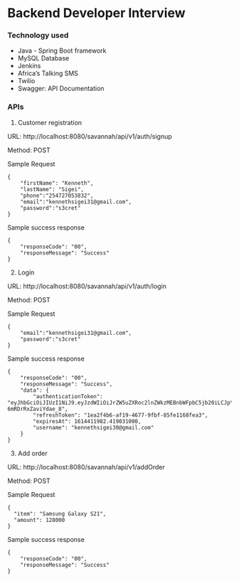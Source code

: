  # Backend Developer Interview
 ### Technology used
- Java - Spring Boot framework
-  MySQL Database
- Jenkins
- Africa’s Talking SMS
- Twilio
- Swagger: API Documentation
### APIs
1. Customer registration 

URL: http://localhost:8080/savannah/api/v1/auth/signup

Method: POST

Sample Request
```
{
    "firstName": "Kenneth",
    "lastName": "Sigei",
    "phone":"254727053832",
    "email":"kennethsigei31@gmail.com",
    "password":"s3cret"
}
```
Sample success response
```
{
    "responseCode": "00",
    "responseMessage": "Success"
}
```

2. Login

URL: http://localhost:8080/savannah/api/v1/auth/login

Method: POST

Sample Request
```
{
    "email":"kennethsigei31@gmail.com",
    "password":"s3cret"
}
```

Sample success response
```
{
    "responseCode": "00",
    "responseMessage": "Success",
    "data": {
        "authenticationToken": "eyJhbGciOiJIUzI1NiJ9.eyJzdWIiOiJrZW5uZXRoc2lnZWkzMEBnbWFpbC5jb20iLCJpYXQiOjE2MTQ0MTEwODEsImV4cCI6MTYxNDQxMTk4MX0.UqwT_khVyphn4IPuHBDIgWE6I-6mRDrRxZaviYdae_8",
        "refreshToken": "1ea2f4b6-af19-4677-9fbf-85fe1168fea3",
        "expiresAt": 1614411982.419031000,
        "username": "kennethsigei30@gmail.com"
    }
}
```

3. Add order 
   
URL: http://localhost:8080/savannah/api/v1/addOrder

Method: POST

Sample Request
```
{
  "item": "Samsung Galaxy S21",
  "amount": 128000
}
```

Sample success response
```
{
    "responseCode": "00",
    "responseMessage": "Success"
}
```

